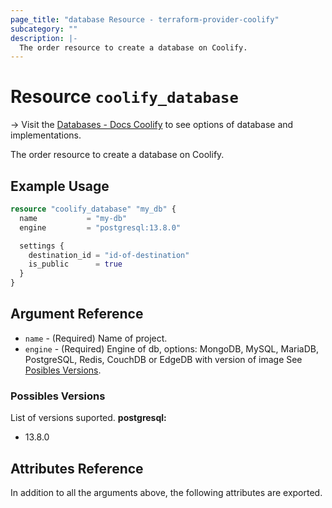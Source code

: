 ```yaml
---
page_title: "database Resource - terraform-provider-coolify"
subcategory: ""
description: |-
  The order resource to create a database on Coolify.
---
```


# Resource `coolify_database`

-> Visit the [Databases - Docs Coolify](https://docs.coollabs.io/coolify/databases) to see options of database and implementations.

The order resource to create a database on Coolify.

## Example Usage

```terraform
resource "coolify_database" "my_db" {
  name           = "my-db"
  engine         = "postgresql:13.8.0"

  settings {
    destination_id = "id-of-destination"
    is_public      = true
  }
}
```

## Argument Reference

- `name` - (Required) Name of project.
- `engine` - (Required) Engine of db, options: MongoDB, MySQL, MariaDB, PostgreSQL, Redis, CouchDB or EdgeDB with version of image See [Posibles Versions](#possibles-versions).

### Possibles Versions

List of versions suported.
**postgresql:**
- 13.8.0

## Attributes Reference

In addition to all the arguments above, the following attributes are exported.